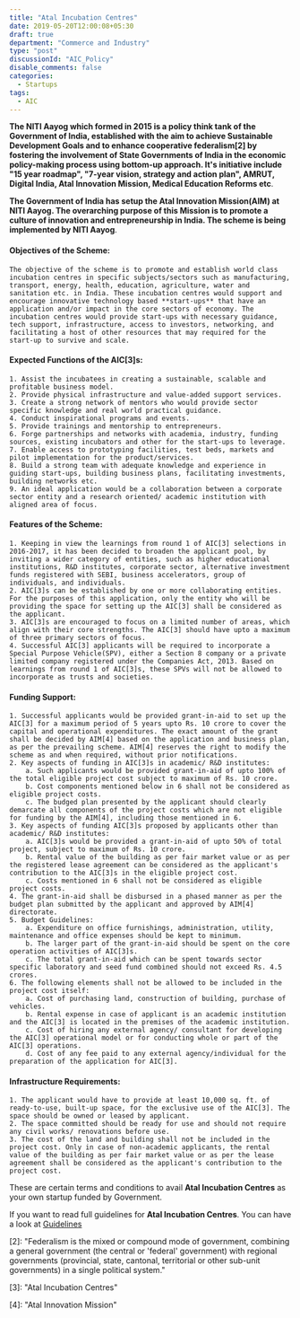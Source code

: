 ```yaml
---
title: "Atal Incubation Centres"
date: 2019-05-20T12:00:08+05:30
draft: true
department: "Commerce and Industry"
type: "post"
discussionId: "AIC_Policy"
disable_comments: false
categories:
  - Startups
tags:
  - AIC
---
```


**The NITI Aayog which formed in 2015 is a policy think tank of the Government of India, established with the aim to achieve **Sustainable Development Goals** and to enhance **cooperative federalism[2]** by fostering the involvement of **State Governments of India** in the economic policy-making process using bottom-up approach. It's initiative include "15 year roadmap", "7-year vision, strategy and action plan", **AMRUT**, **Digital India**, **Atal Innovation Mission**, Medical Education Reforms etc**.

**The Government of India has setup the Atal Innovation Mission(AIM) at NITI Aayog. The overarching purpose of this Mission is to promote a culture of innovation and entrepreneurship in India. The scheme is being implemented by NITI Aayog**.

#### Objectives of the Scheme:

    The objective of the scheme is to promote and establish world class incubation centres in specific subjects/sectors such as manufacturing, transport, energy, health, education, agriculture, water and sanitation etc. in India. These incubation centres would support and encourage innovative technology based **start-ups** that have an application and/or impact in the core sectors of economy. The incubation centres would provide start-ups with necessary guidance, tech support, infrastructure, access to investors, networking, and facilitating a host of other resources that may required for the start-up to survive and scale.

#### Expected Functions of the AIC[3]s:

    1. Assist the incubatees in creating a sustainable, scalable and profitable business model.
    2. Provide physical infrastructure and value-added support services.
    3. Create a strong network of mentors who would provide sector specific knowledge and real world practical guidance.
    4. Conduct inspirational programs and events.
    5. Provide trainings and mentorship to entrepreneurs.
    6. Forge partnerships and networks with academia, industry, funding sources, existing incubators and other for the start-ups to leverage.
    7. Enable access to prototyping facilities, test beds, markets and pilot implementation for the product/services.
    8. Build a strong team with adequate knowledge and experience in guiding start-ups, building business plans, facilitating investments, building networks etc.
    9. An ideal application would be a collaboration between a corporate sector entity and a research oriented/ academic institution with aligned area of focus.

#### Features of the Scheme:

    1. Keeping in view the learnings from round 1 of AIC[3] selections in 2016-2017, it has been decided to broaden the applicant pool, by inviting a wider category of entities, such as higher educational institutions, R&D institutes, corporate sector, alternative investment funds registered with SEBI, business accelerators, group of individuals, and individuals.
    2. AIC[3]s can be established by one or more collaborating entities. For the purposes of this application, only the entity who will be providing the space for setting up the AIC[3] shall be considered as the applicant.
    3. AIC[3]s are encouraged to focus on a limited number of areas, which align with their core strengths. The AIC[3] should have upto a maximum of three primary sectors of focus.
    4. Successful AIC[3] applicants will be required to incorporate a Special Purpose Vehicle(SPV), either a Section 8 company or a private limited company registered under the Companies Act, 2013. Based on learnings from round 1 of AIC[3]s, these SPVs will not be allowed to incorporate as trusts and societies.

#### Funding Support:

    1. Successful applicants would be provided grant-in-aid to set up the AIC[3] for a maximum period of 5 years upto Rs. 10 crore to cover the capital and operational expenditures. The exact amount of the grant shall be decided by AIM[4] based on the application and business plan, as per the prevailing scheme. AIM[4] reserves the right to modify the scheme as and when required, without prior notifications.
    2. Key aspects of funding in AIC[3]s in academic/ R&D institutes:
        a. Such applicants would be provided grant-in-aid of upto 100% of the total eligible project cost subject to maximum of Rs. 10 crore.
        b. Cost components mentioned below in 6 shall not be considered as eligible project costs.
        c. The budged plan presented by the applicant should clearly demarcate all components of the project costs which are not eligible for funding by the AIM[4], including those mentioned in 6.
    3. Key aspects of funding AIC[3]s proposed by applicants other than academic/ R&D institutes:
        a. AIC[3]s would be provided a grant-in-aid of upto 50% of total project, subject to maximum of Rs. 10 crore.
        b. Rental value of the building as per fair market value or as per the registered lease agreement can be considered as the applicant's contribution to the AIC[3]s in the eligible project cost.
        c. Costs mentioned in 6 shall not be considered as eligible project costs.
    4. The grant-in-aid shall be disbursed in a phased manner as per the budget plan submitted by the applicant and approved by AIM[4] directorate.
    5. Budget Guidelines:
        a. Expenditure on office furnishings, administration, utility, maintenance and office expenses should be kept to minimum.
        b. The larger part of the grant-in-aid should be spent on the core operation activities of AIC[3]s.
        c. The total grant-in-aid which can be spent towards sector specific laboratory and seed fund combined should not exceed Rs. 4.5 crores.
    6. The following elements shall not be allowed to be included in the project cost itself:
        a. Cost of purchasing land, construction of building, purchase of vehicles.
        b. Rental expense in case of applicant is an academic institution and the AIC[3] is located in the premises of the academic institution.
        c. Cost of hiring any external agency/ consultant for developing the AIC[3] operational model or for conducting whole or part of the AIC[3] operations.
        d. Cost of any fee paid to any external agency/individual for the preparation of the application for AIC[3].

#### Infrastructure Requirements:

    1. The applicant would have to provide at least 10,000 sq. ft. of ready-to-use, built-up space, for the exclusive use of the AIC[3]. The space should be owned or leased by applicant.
    2. The space committed should be ready for use and should not require any civil works/ renovations before use.
    3. The cost of the land and building shall not be included in the project cost. Only in case of non-academic applicants, the rental value of the building as per fair market value or as per the lease agreement shall be considered as the applicant's contribution to the project cost.

These are certain terms and conditions to avail **Atal Incubation Centres** as your own startup funded by Government.

If you want to read full guidelines for **Atal Incubation Centres**. You can have a look at [Guidelines][1]

[1]: https://s3.ap-south-1.amazonaws.com/thepolicy/policyFiles/AIC_Guidelines_2017.pdf

[2]: "Federalism is the mixed or compound mode of government, combining a general government (the central or 'federal' government) with regional governments (provincial, state, cantonal, territorial or other sub-unit governments) in a single political system."

[3]: "Atal Incubation Centres"

[4]: "Atal Innovation Mission"
